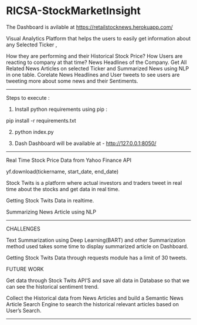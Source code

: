 # RICSA-StockMarketInsight

The Dashboard is avilable at https://retailstocknews.herokuapp.com/

Visual Analytics Platform that helps the users  to easily get information about any Selected  Ticker ,

How they are performing and their Historical Stock Price?
How Users are reacting to company at that time?
News Headlines of the Company.
Get All Related News Articles on selected Ticker  and Summarized News using NLP in one table.
Corelate  News  Headlines and User tweets to see  users are tweeting more about some news and their Sentiments.



-----------------------------------------------------------------------------------------------------------------------------------
Steps to execute :



1. Install python requirements using pip : 

pip install -r requirements.txt


2. python index.py

3. Dash Dashboard will be available at - http://127.0.0.1:8050/


----------------------------------------------------------------------------------------------------------------------------------

 Real Time Stock Price Data from Yahoo Finance API

yf.download(tickername, start_date, end_date)

Stock Twits is a platform where  actual investors and traders tweet in real time about the stocks and get data in real time.

Getting Stock Twits  Data in realtime.

Summarizing News Article using NLP



-----------------------------------------------------------------------------------------------------------------------------------



CHALLENGES

Text Summarization using Deep Learning(BART) and other Summarization method used  takes some  time to display summarized article on Dashboard.

Getting Stock Twits  Data through requests module has a limit of 30 tweets. 


FUTURE WORK

Get data through Stock Twits API’S and save all data in Database so that we can see the historical sentiment trend.

Collect the Historical data from News Articles and build a Semantic News Article Search Engine to search the  historical relevant articles based on User’s Search.

----------------------------------------------------------------------------------------------------------------------------------------

